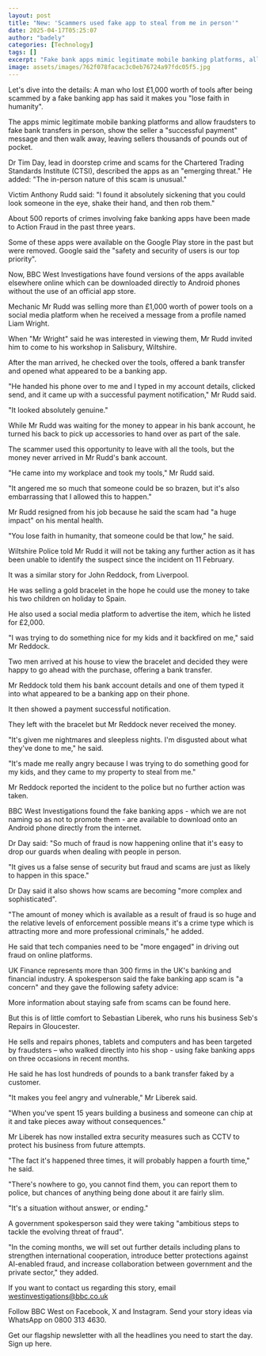 ```yaml
---
layout: post
title: "New: 'Scammers used fake app to steal from me in person'"
date: 2025-04-17T05:25:07
author: "badely"
categories: [Technology]
tags: []
excerpt: "Fake bank apps mimic legitimate mobile banking platforms, allowing fraudsters walk away with high-value items."
image: assets/images/762f078facac3c0eb76724a97fdc05f5.jpg
---
```


Let's dive into the details: A man who lost £1,000 worth of tools after being scammed by a fake banking app has said it makes you "lose faith in humanity".

The apps mimic legitimate mobile banking platforms and allow fraudsters to fake bank transfers in person, show the seller a "successful payment" message and then walk away, leaving sellers thousands of pounds out of pocket.

Dr Tim Day, lead in doorstep crime and scams for the Chartered Trading Standards Institute (CTSI), described the apps as an "emerging threat." He added: "The in-person nature of this scam is unusual."

Victim Anthony Rudd said: "I found it absolutely sickening that you could look someone in the eye, shake their hand, and then rob them."

About 500 reports of crimes involving fake banking apps have been made to Action Fraud in the past three years.

Some of these apps were available on the Google Play store in the past but were removed. Google said the "safety and security of users is our top priority".

Now, BBC West Investigations have found versions of the apps available elsewhere online which can be downloaded directly to Android phones without the use of an official app store. 

Mechanic Mr Rudd was selling more than £1,000 worth of power tools on a social media platform when he received a message from a profile named Liam Wright.

When "Mr Wright" said he was interested in viewing them, Mr Rudd invited him to come to his workshop in Salisbury, Wiltshire. 

After the man arrived, he checked over the tools, offered a bank transfer and opened what appeared to be a banking app.

"He handed his phone over to me and I typed in my account details, clicked send, and it came up with a successful payment notification," Mr Rudd said.

"It looked absolutely genuine."

While Mr Rudd was waiting for the money to appear in his bank account, he turned his back to pick up accessories to hand over as part of the sale.

The scammer used this opportunity to leave with all the tools, but the money never arrived in Mr Rudd's bank account.

"He came into my workplace and took my tools," Mr Rudd said.

"It angered me so much that someone could be so brazen, but it's also embarrassing that I allowed this to happen."

Mr Rudd resigned from his job because he said the scam had "a huge impact" on his mental health.

"You lose faith in humanity, that someone could be that low," he said.

Wiltshire Police told Mr Rudd it will not be taking any further action as it has been unable to identify the suspect since the incident on 11 February.

It was a similar story for John Reddock, from Liverpool.

He was selling a gold bracelet in the hope he could use the money to take his two children on holiday to Spain.

He also used a social media platform to advertise the item, which he listed for £2,000.

"I was trying to do something nice for my kids and it backfired on me," said Mr Reddock.

Two men arrived at his house to view the bracelet and decided they were happy to go ahead with the purchase, offering a bank transfer.

Mr Reddock told them his bank account details and one of them typed it into what appeared to be a banking app on their phone.

It then showed a payment successful notification.

They left with the bracelet but Mr Reddock never received the money.

"It's given me nightmares and sleepless nights. I'm disgusted about what they've done to me," he said.

"It's made me really angry because I was trying to do something good for my kids, and they came to my property to steal from me."

Mr Reddock reported the incident to the police but no further action was taken.

BBC West Investigations found the fake banking apps - which we are not naming so as not to promote them - are available to download onto an Android phone directly from the internet.

Dr Day said: "So much of fraud is now happening online that it's easy to drop our guards when dealing with people in person.

"It gives us a false sense of security but fraud and scams are just as likely to happen in this space."

Dr Day said it also shows how scams are becoming "more complex and sophisticated".

"The amount of money which is available as a result of fraud is so huge and the relative levels of enforcement possible means it's a crime type which is attracting more and more professional criminals," he added.

He said that tech companies need to be "more engaged" in driving out fraud on online platforms.

UK Finance represents more than 300 firms in the UK's banking and financial industry. A spokesperson said the fake banking app scam is "a concern" and they gave the following safety advice:

More information about staying safe from scams can be found here.

But this is of little comfort to Sebastian Liberek, who runs his business Seb's Repairs in Gloucester.

He sells and repairs phones, tablets and computers and has been targeted by fraudsters – who walked directly into his shop - using fake banking apps on three occasions in recent months.

He said he has lost hundreds of pounds to a bank transfer faked by a customer.

"It makes you feel angry and vulnerable," Mr Liberek said.

"When you've spent 15 years building a business and someone can chip at it and take pieces away without consequences."

Mr Liberek has now installed extra security measures such as CCTV to protect his business from future attempts.

"The fact it's happened three times, it will probably happen a fourth time," he said.

"There's nowhere to go, you cannot find them, you can report them to police, but chances of anything being done about it are fairly slim.

"It's a situation without answer, or ending."

A government spokesperson said they  were taking "ambitious steps to tackle the evolving threat of fraud". 

"In the coming months, we will set out further details including plans to strengthen international cooperation, introduce better protections against AI-enabled fraud, and increase collaboration between government and the private sector," they added.

If you want to contact us regarding this story, email westinvestigations@bbc.co.uk

Follow BBC West on Facebook, X and Instagram. Send your story ideas via WhatsApp on 0800 313 4630.

Get our flagship newsletter with all the headlines you need to start the day. Sign up here.

